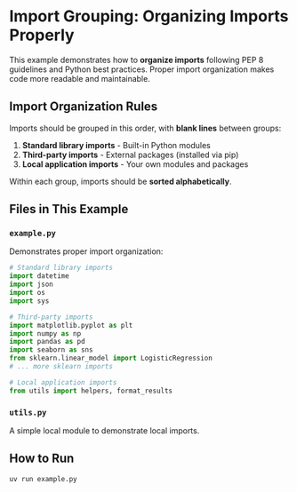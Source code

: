 # Import Grouping: Organizing Imports Properly

This example demonstrates how to **organize imports** following PEP 8 guidelines and Python best practices. Proper import organization makes code more readable and maintainable.

## Import Organization Rules

Imports should be grouped in this order, with **blank lines** between groups:

1. **Standard library imports** - Built-in Python modules
2. **Third-party imports** - External packages (installed via pip)
3. **Local application imports** - Your own modules and packages

Within each group, imports should be **sorted alphabetically**.

## Files in This Example

### `example.py`
Demonstrates proper import organization:

```python
# Standard library imports
import datetime
import json
import os
import sys

# Third-party imports
import matplotlib.pyplot as plt
import numpy as np
import pandas as pd
import seaborn as sns
from sklearn.linear_model import LogisticRegression
# ... more sklearn imports

# Local application imports
from utils import helpers, format_results
```

### `utils.py`
A simple local module to demonstrate local imports.

## How to Run

```bash
uv run example.py
```
